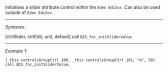 Initialises a slider attribute control within the `Eden Editor`. Can also be used outside of `Eden Editor`.


---
*Syntaxes:*

[ctrlSlider, ctrlEdit, unit, default] call `BIS_fnc_initSliderValue`

---
*Example 1:*

```sqf
[_this controlsGroupCtrl 100, _this controlsGroupCtrl 101, "m", 50] call BIS_fnc_initSliderValue;
```